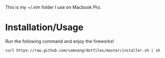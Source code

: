 This is my ~/.vim folder I use on Macbook Pro.

Installation/Usage
==================

Run the following command and enjoy the fireworks!

```
curl https://raw.github.com/samnang/dotfiles/master/installer.sh | sh
```
